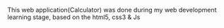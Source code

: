 This web application(Calculator) was done during my web development learning stage,  based on the html5, css3 & Js